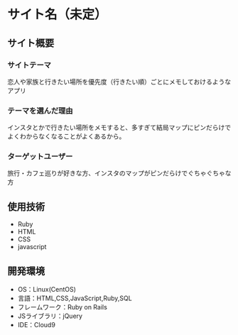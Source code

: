 # サイト名（未定）

## サイト概要
### サイトテーマ
恋人や家族と行きたい場所を優先度（行きたい順）ごとにメモしておけるようなアプリ

### テーマを選んだ理由
インスタとかで行きたい場所をメモすると、多すぎて結局マップにピンだらけでよくわからなくなることがよくあるから。

### ターゲットユーザー
旅行・カフェ巡りが好きな方、インスタのマップがピンだらけでぐちゃぐちゃな方

## 使用技術
- Ruby
- HTML
- CSS
- javascript

## 開発環境
- OS：Linux(CentOS)
- 言語：HTML,CSS,JavaScript,Ruby,SQL
- フレームワーク：Ruby on Rails
- JSライブラリ：jQuery
- IDE：Cloud9
